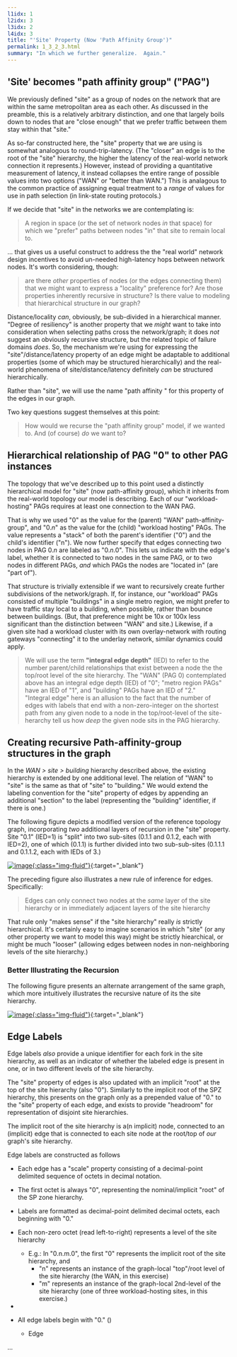 ```yaml
---
l1idx: 1
l2idx: 3
l3idx: 2
l4idx: 3
title: "'Site' Property (Now 'Path Affinity Group')"
permalink: 1_3_2_3.html
summary: "In which we further generalize.  Again."
---
```


## 'Site' becomes "path affinity group" ("PAG")

We previously defined "site" as a group of nodes on the network that are within the same metropolitan area as each other.  As discussed in the preamble, this is a relatively arbitrary distinction, and one that largely boils down to nodes that are "close enough" that we prefer traffic between them stay within that "site."

As so-far constructed here, the "site" property that we are using is somewhat analogous to round-trip-latency.  (The "closer" an edge is to the root of the "site" hierarchy, the higher the latency of the real-world network connection it represents.)   However, instead of providing a quantitative measurement of latency, it instead collapses the entire range of possible values into two options ("WAN" or "better than WAN.")  This is analagous to the common practice of assigning equal treatment to a *range* of values for use in path selection (in link-state routing protocols.)  

If we decide that "site" in the networks we are contemplating is:
> A region in space (or the set of network nodes *in* that space) for which we "prefer" paths between nodes "in" that site to remain local to.

... that gives us a useful construct to address the the "real world" network design incentives to avoid un-needed high-latency hops between network nodes.  It's worth considering, though: 
> are there *other* properties of nodes (or the edges connecting them) that we might want to express a "locality" preference for?  Are those properties inherently recursive in structure?  Is there value to modeling that hierarchical structure in our graph?

Distance/locality *can*, obviously, be sub-divided in a hierarchical manner.   "Degree of resiliency" is another property that we *might* want to take into consideration when selecting paths cross the network/graph; it does *not* suggest an obviously recursive structure, but the related topic of failure domains *does*.  So, the mechanism we're using for expressing the "site"/distance/latency property of an edge might be adaptable to additional properties (some of which may be structured hierarchically) and the real-world phenomena of site/distance/latency definitely *can* be structured hierarchically.

Rather than "site", we will use the name "path affinity " for this property of the edges in our graph.

Two key questions suggest themselves at this point:
> How would we recurse the "path affinity group" model, if we wanted to.  And (of course) *do* we want to?

##  Hierarchical relationship of PAG "0" to other PAG instances

The topology that we've described up to this point used a distinctly hierarchical model for "site" (now path-affinity group), which it inherits from the real-world topology our model is describing.  Each of our "workload-hosting" PAGs requires at least one connection to the WAN PAG.

That is why we used "0" as the value for the (parent) "WAN" path-affinity-group", and "0.*n*" as the value for the (child) "workload hosting" PAGs.  The value represents a "stack" of both the parent's identifier ("0") and the child's identifier ("n").   We now further specify that edges connecting two nodes in PAG 0.*n* are labeled as "0.*n*.0".  This lets us indicate with the edge's label, whether it is connected to two nodes in the same PAG, or to two nodes in different PAGs, *and* which PAGs the nodes are "located in" (are "part of").

That structure is trivially extensible if we want to recursively create further subdivisions of the network/graph.  If, for instance, our "workload" PAGs consisted of multiple "buildings" in a single metro region, we might prefer to have traffic stay local to a building, when possible, rather than bounce between buildings.  (But, that preference might be 10x or 100x less significant than the distinction between "WAN" and site.)  Likewise, if a given site had a workload cluster with its own overlay-network with routing gateways "connecting" it to the underlay network, similar dynamics could apply.

> We will use the term **"integral edge depth"** (IED) to refer to the number parent/child relationships that exist between a node the the top/root level of the site hierarchy.  The "WAN" (PAG 0) contemplated above has an integral edge depth (IED) of "0"; "metro region PAGs" have an IED of "1", and "building" PAGs have an IED of "2."  
> "Integral edge" here is an allusion to the fact that the number of edges with labels that end with a non-zero-integer on the shortest path from any given node to a node in the top/root-level of the site-herarchy tell us how *deep* the given node sits in the PAG hierarchy.

## Creating recursive Path-affinity-group structures in the graph

In the *WAN > site > building* hierarchy described above, the existing hierarchy is extended by one additional level.  The relation of "WAN" to "site" is the same as that of "site" to "building."  We would extend the labeling convention for the "site" property of edges by appending an additional "section" to the label (representing the "building" identifier, if there is one.)

The following figure depicts a modified version of the reference topology graph, incorporating *two* additional layers of recursion in the "site" property.  Site "0.1" (IED=1) is "split" into two sub-sites (0.1.1 and 0.1.2, each with IED=2), one of which (0.1.1) is further divided into two sub-sub-sites (0.1.1.1 and 0.1.1.2, each with IEDs of 3.)

[![image](./grphth-13.svg){:class="img-fluid"}](./pages/1/3(ecmp-symmetric)/grphth-13.svg){:target="_blank"}

The preceding figure also illustrates a new rule of inference for edges.  Specifically:

> Edges can only connect two nodes at the *same* layer of the site hierarchy or in immediately adjacent layers of the site hierarchy

That rule only "makes sense" if the "site hierarchy" really *is* strictly hierarchical. It's certainly easy to imagine scenarios in which "site" (or any other property we want to model this way) might be strictly hiearchical, or might be much "looser" (allowing edges between nodes in non-neighboring levels of the site hierarchy.)

### Better Illustrating the Recursion

The following figure presents an alternate arrangement of the same graph, which more intuitively illustrates the recursive nature of its the site hierarchy.

[![image](./grphth-15.svg){:class="img-fluid"}](./grphth-15.svg){:target="_blank"}















## Edge Labels


Edge labels *also* provide a unique identifier for each fork in the site hierarchy, as well as an indicator of whether the labeled edge is present in one, or in two different levels of the site hierarchy. 

The "site" property of edges is also updated with an implicit "root" at the top of the site hierarchy (also "0").  Similarly to the implicit root of the SPZ hierarchy, this presents on the graph only as a prepended value of "0." to the "site" property of each edge, and exists to provide "headroom" for representation of disjoint site hierarchies.

The implicit root of the site hierarchy is a(n implicit) node, connected to an (implicit) edge that is connected to each site node at the root/top of *our* graph's site hierarchy.

Edge labels are constructed as follows
- Each edge has a "scale" property consisting of a decimal-point delimited sequence of octets in decimal notation.
- The first octet is always "0", representing the nominal/implicit "root" of the SP zone hierarchy.

- Labels are formatted as decimal-point delimited decimal octets, each beginning with "0."
- Each non-zero octet (read left-to-right) represents a level of the site hierarchy
  - E.g.:  In "0.n.m.0", the first "0" represents the implicit root of the site hierarchy, and
    - "n" represents an instance of the graph-local "top"/root level of the site hierarchy (the WAN, in this exercise)
    - "m" represents an instance of the graph-local 2nd-level of the site hierarchy  (one of three workload-hosting sites, in this exercise.)
-  

- All edge labels begin with "0."  ()
  - Edge



...



